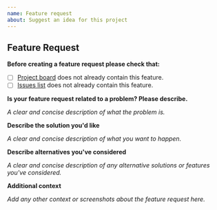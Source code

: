 ```yaml
---
name: Feature request
about: Suggest an idea for this project
---
```


## Feature Request

**Before creating a feature request please check that:**

- [ ] [Project board](https://github.com/maneatingape/rsvp/projects/1) does not already contain this feature.
- [ ] [Issues list](https://github.com/maneatingape/rsvp/issues) does not already contain this feature.

**Is your feature request related to a problem? Please describe.**

_A clear and concise description of what the problem is._

**Describe the solution you'd like**

_A clear and concise description of what you want to happen._

**Describe alternatives you've considered**

_A clear and concise description of any alternative solutions or features you've considered._

**Additional context**

_Add any other context or screenshots about the feature request here._
